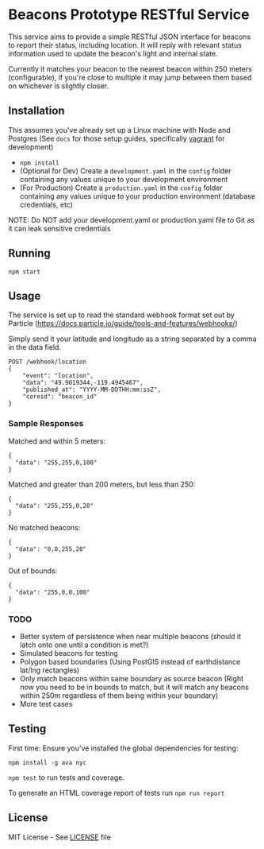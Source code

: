 # Beacons Prototype RESTful Service

This service aims to provide a simple RESTful JSON interface for beacons to report their status, including location.
It will reply with relevant status information used to update the beacon's light and internal state.

Currently it matches your beacon to the nearest beacon within 250 meters (configurable), if you're close to multiple
it may jump between them based on whichever is slightly closer.


## Installation

This assumes you've already set up a Linux machine with Node and Postgres (See `docs` for those setup guides, specifically [vagrant](docs/vagrant.md) for development)

* `npm install`
* (Optional for Dev) Create a `development.yaml` in the `config` folder containing any values unique to your development environment
* (For Production) Create a `production.yaml` in the `config` folder containing any values unique to your production environment (database credentials, etc)

NOTE: Do NOT add your development.yaml or production.yaml file to Git as it can leak sensitive credentials


## Running

`npm start`


## Usage

The service is set up to read the standard webhook format set out by Particle (https://docs.particle.io/guide/tools-and-features/webhooks/)

Simply send it your latitude and longitude as a string separated by a comma in the data field.

```
POST /webhook/location
{
    "event": "location",
    "data": "49.9019344,-119.4945467",
    "published_at": "YYYY-MM-DDTHH:mm:ssZ",
    "coreid": "beacon_id"
}
```

### Sample Responses

Matched and within 5 meters:

```
{
  "data": "255,255,0,100"
}
```

Matched and greater than 200 meters, but less than 250:

```
{
  "data": "255,255,0,20"
}
```

No matched beacons:

```
{
  "data": "0,0,255,20"
}
```

Out of bounds:

```
{
  "data": "255,0,0,100"
}
```


### TODO

* Better system of persistence when near multiple beacons (should it latch onto one until a condition is met?)
* Simulated beacons for testing
* Polygon based boundaries (Using PostGIS instead of earthdistance lat/lng rectangles)
* Only match beacons within same boundary as source beacon (Right now you need to be in bounds to match, but it will match any beacons within 250m regardless of them being within your boundary)
* More test cases

## Testing

First time: Ensure you've installed the global dependencies for testing:

```
npm install -g ava nyc
```

`npm test` to run tests and coverage.

To generate an HTML coverage report of tests run `npm run report`


## License

MIT License - See [LICENSE](LICENSE) file